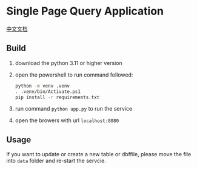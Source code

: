 # Single Page Query Application

[中文文档](./README-zh.md)

## Build

1. download the python 3.11 or higher version

2. open the powershell to run command followed:
    ```bash
    python -m venv .venv
    . .venv/bin/Activate.ps1
    pip install -r requirements.txt
    ```

3. run command `python app.py` to run the service

4. open the browers with url `localhost:8080`

## Usage

If you want to update or create a new table or dbffile, please move the file into `data` folder and re-start the servcie.
